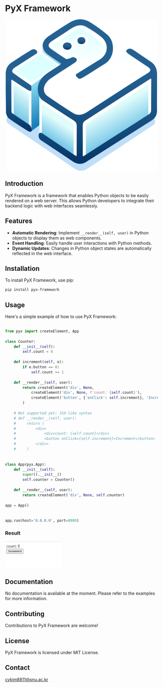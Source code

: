 # PyX Framework

<div style="display: flex; flex-direction: row; justify-content: center;"><img src="./assets/pyx.svg" width="500" height="500"></div>

## Introduction
PyX Framework is a framework that enables Python objects to be easily rendered on a web server. This allows Python developers to integrate their backend logic with web interfaces seamlessly.

## Features
- **Automatic Rendering**: Implement `__render__(self, user)` in Python objects to display them as web components.
- **Event Handling**: Easily handle user interactions with Python methods.
- **Dynamic Updates**: Changes in Python object states are automatically reflected in the web interface.

## Installation
To install PyX Framework, use pip:

```bash
pip install pyx-framework
```

## Usage
Here's a simple example of how to use PyX Framework:

```python

from pyx import createElement, App

class Counter:
    def __init__(self):
        self.count = 8

    def increment(self, e):
        if e.button == 0:
            self.count += 1

    def __render__(self, user):
        return createElement('div', None,
            createElement('div', None, f'count: {self.count}'),
            createElement('button', {'onClick': self.increment}, 'Increment')
        )

    # Not supported yet: JSX-like syntax
    # def __render__(self, user):
    #     return (
    #         <div>
    #             <div>count: {self.count}</div>
    #             <button onClick={self.increment}>Increment</button>
    #         </div>
    #     )


class App(pyx.App):
    def __init__(self):
        super().__init__()
        self.counter = Counter()

    def __render__(self, user):
        return createElement('div', None, self.counter)

app = App()


app.run(host='0.0.0.0', port=8080)


```
### Result
![result](./assets/screenshot_1.gif)

## Documentation
No documentation is available at the moment. Please refer to the examples for more information.

## Contributing
Contributions to PyX Framework are welcome!

## License
PyX Framework is licensed under MIT License.

## Contact
cykim8811@snu.ac.kr

